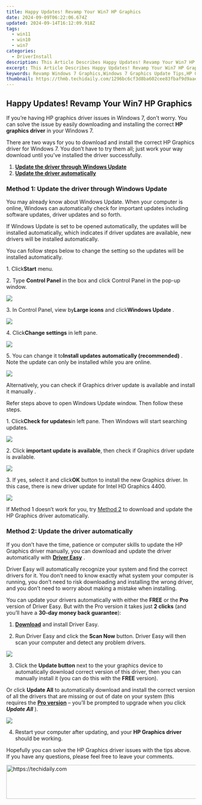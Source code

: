 ```yaml
---
title: Happy Updates! Revamp Your Win7 HP Graphics
date: 2024-09-09T06:22:06.674Z
updated: 2024-09-14T16:12:09.918Z
tags:
  - win11
  - win10
  - win7
categories:
  - DriverInstall
description: This Article Describes Happy Updates! Revamp Your Win7 HP Graphics
excerpt: This Article Describes Happy Updates! Revamp Your Win7 HP Graphics
keywords: Revamp Windows 7 Graphics,Windows 7 Graphics Update Tips,HP Graphics Enhancement Guide,Improve Win7 Graphics Performance,Update Your Windows 7 Visuals,HP Graphics Upgrade Tips,Optimize Windows 7 Graphical Output
thumbnail: https://thmb.techidaily.com/1296bc6cf3d8ba602cee83fbaf9d9aae0f41d750526e3d62954932be609de318.jpg
---
```


## Happy Updates! Revamp Your Win7 HP Graphics

 If you’re having HP graphics driver issues in Windows 7, don’t worry. You can solve the issue by easily downloading and installing the correct **HP graphics driver** in your Windows 7.

 There are two ways for you to download and install the correct HP Graphics driver for Windows 7\. You don’t have to try them all; just work your way download until you’ve installed the driver successfully.

1. **[Update the driver through Windows Update](#method1)**
2. **[Update the driver automatically](#method2)**

### **Method 1: Update the driver through Windows Update**

 You may already know about Windows Update. When your computer is online, Windows can automatically check for important updates including software updates, driver updates and so forth.  
  
 If Windows Update is set to be opened automatically, the updates will be installed automatically, which indicates if driver updates are available, new drivers will be installed automatically.  
  
 You can follow steps below to change the setting so the updates will be installed automatically.  
  
 1\. Click**Start** menu.  
  
 2\. Type **Control Panel** in the box and click Control Panel in the pop-up window.  

![](https://images.drivereasy.com/wp-content/uploads/2016/08/img_57b6ad9680953.png)
  
 3\. In Control Panel, view by**Large icons** and click**Windows Update** .  
  
![](https://images.drivereasy.com/wp-content/uploads/2016/08/img_57b6b0dc2e9e5.jpg)
  
 4\. Click**Change settings** in left pane.
  
![](https://images.drivereasy.com/wp-content/uploads/2016/08/img_57b6b0ea2ddce.jpg)
  
 5\. You can change it to**Install updates automatically (recommended)** . Note the update can only be installed while you are online.  

![](https://images.drivereasy.com/wp-content/uploads/2016/08/img_57b6b1299d8aa.jpg)

Alternatively, you can check if Graphics driver update is available and install it manually .  
  
Refer steps above to open Windows Update window. Then follow these steps.  
  
1\. Click**Check for updates**in left pane. Then Windows will start searching updates.  

![](https://images.drivereasy.com/wp-content/uploads/2016/08/img_57b6b2a3f329c.jpg)

2\. Click **important update is available**, then check if Graphics driver update is available.  

![](https://images.drivereasy.com/wp-content/uploads/2016/08/img_57b6b3ba05a19.jpg)
  
 3\. If yes, select it and click**OK** button to install the new Graphics driver. In this case, there is new driver update for Intel HD Graphics 4400.  

![](https://images.drivereasy.com/wp-content/uploads/2016/08/img_57b6b41474c3e.jpg)

 If Method 1 doesn’t work for you, try [Method 2](#method2) to download and update the HP Graphics driver automatically.

### **Method 2: Update the driver automatically**

 If you don’t have the time, patience or computer skills to update the HP Graphics driver manually, you can download and update the driver automatically with [**Driver Easy**](https://tools.techidaily.com/drivereasy/download/)  .

 Driver Easy will automatically recognize your system and find the correct drivers for it. You don’t need to know exactly what system your computer is running, you don’t need to risk downloading and installing the wrong driver, and you don’t need to worry about making a mistake when installing.

 You can update your drivers automatically with either the **FREE**   or the **Pro**   version of Driver Easy. But with the Pro version it takes just **2 clicks**   (and you’ll have a **30-day money back guarantee**):

 1) **[Download](https://tools.techidaily.com/drivereasy/download/)**  and install Driver Easy.

 2) Run Driver Easy and click the **Scan Now**   button. Driver Easy will then scan your computer and detect any problem drivers.

![](https://images.drivereasy.com/wp-content/uploads/2018/07/img_5b46c663cb433.jpg)

 3) Click the **Update button**   next to the your graphics device to automatically download correct version of this driver, then you can manually install it (you can do this with the **FREE**   version).

 Or click **Update All**   to automatically download and install the correct version of all the drivers that are missing or out of date on your system (this requires the **[Pro version](https://tools.techidaily.com/drivereasy/download/)**   – you’ll be prompted to upgrade when you click _**Update All**_ ).

![](https://images.drivereasy.com/wp-content/uploads/2018/07/img_5b46c698203f7.jpg)

 4) Restart your computer after updating, and your **HP Graphics driver** should be working.

 Hopefully you can solve the HP Graphics driver issues with the tips above. If you have any questions, please feel free to leave your comments.

<ins class="adsbygoogle"
     style="display:block"
     data-ad-format="autorelaxed"
     data-ad-client="ca-pub-7571918770474297"
     data-ad-slot="1223367746"></ins>

<ins class="adsbygoogle"
     style="display:block"
     data-ad-client="ca-pub-7571918770474297"
     data-ad-slot="8358498916"
     data-ad-format="auto"
     data-full-width-responsive="true"></ins>



<!-- affiliate ads begin -->
<a href="https://appsumo.8odi.net/c/5597632/2130871/7443" target="_top" id="2130871">
  <img src="//a.impactradius-go.com/display-ad/7443-2130871" border="0" alt="https://techidaily.com" width="728" height="90"/>
</a>
<img height="0" width="0" src="https://appsumo.8odi.net/i/5597632/2130871/7443" style="position:absolute;visibility:hidden;" border="0" />
<!-- affiliate ads end -->

